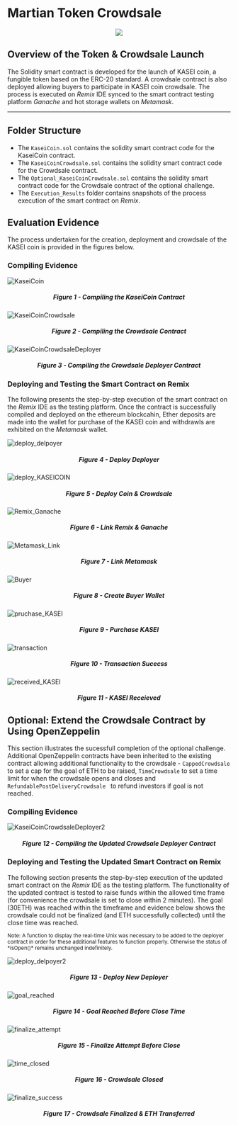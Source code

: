 # Martian Token Crowdsale
<center><img src="Images/application-image.png"/></center>


## **Overview of the Token & Crowdsale Launch**
The Solidity smart contract is developed for the launch of KASEI coin, a fungible token based on the ERC-20 standard. A crowdsale contract is also deployed allowing buyers to participate in KASEI coin crowdsale. The process is executed on *Remix* IDE synced to the smart contract testing platform *Ganache* and hot storage wallets on *Metamask*.
****

## **Folder Structure**

* The `KaseiCoin.sol` contains the solidity smart contract code for the KaseiCoin contract.
* The `KaseiCoinCrowdsale.sol` contains the solidity smart contract code for the Crowdsale contract.
* The `Optional_KaseiCoinCrowdsale.sol` contains the solidity smart contract code for the Crowdsale contract of the optional challenge.
* The `Execution_Results` folder contains snapshots of the process execution of the smart contract on *Remix*.


## **Evaluation Evidence**

The process undertaken for the creation, deployment and crowdsale of the KASEI coin is provided in the figures below.

### Compiling Evidence

![KaseiCoin](Execution_Results/compile_KaseiCoin.png)

##### <center>Figure 1 - Compiling the KaseiCoin Contract


![KaseiCoinCrowdsale](Execution_Results/compile_KaseiCoinCrowdsale.png)

##### <center>Figure 2 - Compiling the Crowdsale Contract

![KaseiCoinCrowdsaleDeployer](Execution_Results/compile_KaseiCoinCrowdsaleDeployer.png)

##### <center>Figure 3 - Compiling the Crowdsale Deployer Contract


### Deploying and Testing the Smart Contract on Remix
The following presents the step-by-step execution of the smart contract on the *Remix* IDE as the testing platform. Once the contract is successfully compiled and deployed on the ethereum blockcahin, Ether deposits are made into the wallet for purchase of the KASEI coin and withdrawls are exhibited on the *Metamask* wallet.


![deploy_delpoyer](Execution_Results/deploy_deployer.png)

##### <center>Figure 4 - Deploy Deployer

![deploy_KASEICOIN](Execution_Results/deploy_KASEI_crowdsale.png)

##### <center>Figure 5 - Deploy Coin & Crowdsale

![Remix_Ganache](Execution_Results/connect_remix_ganache.png)



##### <center>Figure 6 - Link Remix & Ganache


![Metamask_Link](Execution_Results/connect_metamask.png)


##### <center>Figure 7 - Link Metamask


![Buyer](Execution_Results/buyer_wallet.PNG)

##### <center>Figure 8 - Create Buyer Wallet


![pruchase_KASEI](Execution_Results/purchase_KASEI.PNG)



##### <center>Figure 9 - Purchase KASEI


![transaction](Execution_Results/transaction_success.PNG)


##### <center>Figure 10 - Transaction Sucecss


![received_KASEI](Execution_Results/KASEI_recieved.PNG)

##### <center>Figure 11 - KASEI Receieved

## **Optional: Extend the Crowdsale Contract by Using OpenZeppelin**

This section illustrates the sucessfull completion of the optional challenge. Additional OpenZeppelin contracts have been inherited to the existing contract allowing additional functionality to the crowdsale - `CappedCrowdsale` to set a cap for the goal of ETH to be raised, `TimeCrowdsale` to set a time limit for when the crowdsale opens and closes and `RefundablePostDeliveryCrowdsale ` to refund investors if goal is not reached.

### Compiling Evidence

![KaseiCoinCrowdsaleDeployer2](Execution_Results/Optional_challenge/compile.PNG)

##### <center>Figure 12 - Compiling the Updated Crowdsale Deployer Contract


### Deploying and Testing the Updated Smart Contract on Remix
The following section presents the step-by-step execution of the updated smart contract on the *Remix* IDE as the testing platform. The functionality of the updated contract is tested to raise funds within the allowed time frame (for convenience the crowdsale is set to close within 2 minutes). The goal (30ETH) was reached within the timeframe and evidence below shows the crowdsale could not be finalized (and ETH successfully collected) until the close time was reached. 
<br>

<sup>
Note: A function to display the real-time Unix was necessary to be added to the deployer contract in order for these additional features to function properly. Otherwise the status of *isOpen()* remains unchanged indefinitely.</sup>
<br>



![deploy_delpoyer2](Execution_Results/Optional_challenge/deploy_deployer.PNG)

##### <center>Figure 13 - Deploy New Deployer

![goal_reached](Execution_Results/Optional_challenge/goal_reached_before_close.PNG)

##### <center>Figure 14 - Goal Reached Before Close Time

![finalize_attempt](Execution_Results/Optional_challenge/finalize_fail_before_close.PNG)

##### <center>Figure 15 - Finalize Attempt Before Close


![time_closed](Execution_Results/Optional_challenge/closed_before_finalize.PNG)

##### <center>Figure 16 - Crowdsale Closed

![finalize_success](Execution_Results/Optional_challenge/finalize_successful_ETH_transferred.PNG)

##### <center>Figure 17 - Crowdsale Finalized & ETH Transferred
